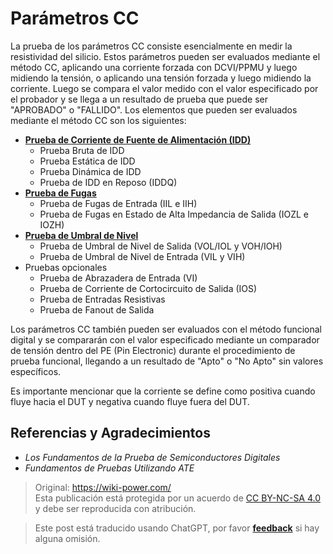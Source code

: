 # Parámetros CC

La prueba de los parámetros CC consiste esencialmente en medir la resistividad del silicio. Estos parámetros pueden ser evaluados mediante el método CC, aplicando una corriente forzada con DCVI/PPMU y luego midiendo la tensión, o aplicando una tensión forzada y luego midiendo la corriente. Luego se compara el valor medido con el valor especificado por el probador y se llega a un resultado de prueba que puede ser "APROBADO" o "FALLIDO". Los elementos que pueden ser evaluados mediante el método CC son los siguientes:

- [**Prueba de Corriente de Fuente de Alimentación (IDD)**](https://wiki-power.com/DC-IDD_Test)
  - Prueba Bruta de IDD
  - Prueba Estática de IDD
  - Prueba Dinámica de IDD
  - Prueba de IDD en Reposo (IDDQ)
- [**Prueba de Fugas**](https://wiki-power.com/Leakage_Test/)
  - Prueba de Fugas de Entrada (IIL e IIH)
  - Prueba de Fugas en Estado de Alta Impedancia de Salida (IOZL e IOZH)
- [**Prueba de Umbral de Nivel**](https://wiki-power.com/Level_Threshold_Test/)
  - Prueba de Umbral de Nivel de Salida (VOL/IOL y VOH/IOH)
  - Prueba de Umbral de Nivel de Entrada (VIL y VIH)
- Pruebas opcionales
  - Prueba de Abrazadera de Entrada (VI)
  - Prueba de Corriente de Cortocircuito de Salida (IOS)
  - Prueba de Entradas Resistivas
  - Prueba de Fanout de Salida

Los parámetros CC también pueden ser evaluados con el método funcional digital y se compararán con el valor especificado mediante un comparador de tensión dentro del PE (Pin Electronic) durante el procedimiento de prueba funcional, llegando a un resultado de "Apto" o "No Apto" sin valores específicos.

Es importante mencionar que la corriente se define como positiva cuando fluye hacia el DUT y negativa cuando fluye fuera del DUT.

## Referencias y Agradecimientos

- *Los Fundamentos de la Prueba de Semiconductores Digitales*
- *Fundamentos de Pruebas Utilizando ATE*

> Original: <https://wiki-power.com/>  
> Esta publicación está protegida por un acuerdo de [CC BY-NC-SA 4.0](https://creativecommons.org/licenses/by/4.0/deed.en) y debe ser reproducida con atribución.

> Este post está traducido usando ChatGPT, por favor [**feedback**](https://github.com/linyuxuanlin/Wiki_MkDocs/issues/new) si hay alguna omisión.